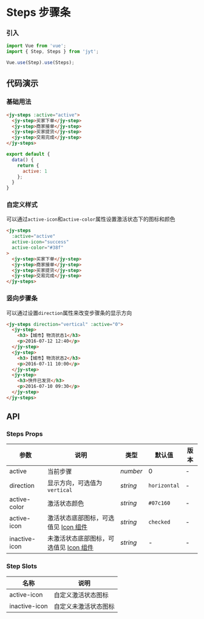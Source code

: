 # Steps 步骤条

### 引入

``` javascript
import Vue from 'vue';
import { Step, Steps } from 'jyt';

Vue.use(Step).use(Steps);
```

## 代码演示

### 基础用法

```html
<jy-steps :active="active">
  <jy-step>买家下单</jy-step>
  <jy-step>商家接单</jy-step>
  <jy-step>买家提货</jy-step>
  <jy-step>交易完成</jy-step>
</jy-steps>
```

```javascript
export default {
  data() {
    return {
      active: 1
    };
  }
}
```

### 自定义样式

可以通过`active-icon`和`active-color`属性设置激活状态下的图标和颜色

```html
<jy-steps
  :active="active"
  active-icon="success"
  active-color="#38f"
>
  <jy-step>买家下单</jy-step>
  <jy-step>商家接单</jy-step>
  <jy-step>买家提货</jy-step>
  <jy-step>交易完成</jy-step>
</jy-steps>
```

### 竖向步骤条

可以通过设置`direction`属性来改变步骤条的显示方向

```html
<jy-steps direction="vertical" :active="0">
  <jy-step>
    <h3>【城市】物流状态1</h3>
    <p>2016-07-12 12:40</p>
  </jy-step>
  <jy-step>
    <h3>【城市】物流状态2</h3>
    <p>2016-07-11 10:00</p>
  </jy-step>
  <jy-step>
    <h3>快件已发货</h3>
    <p>2016-07-10 09:30</p>
  </jy-step>
</jy-steps>
```

## API

### Steps Props

| 参数 | 说明 | 类型 | 默认值 | 版本 |
|------|------|------|------|------|
| active | 当前步骤 | *number* | 0 | - |
| direction | 显示方向，可选值为 `vertical` | *string* | `horizontal` | - |
| active-color | 激活状态颜色 | *string* | `#07c160` | - |
| active-icon | 激活状态底部图标，可选值见 [Icon 组件](#/zh-CN/icon) | *string* | `checked` | - |
| inactive-icon | 未激活状态底部图标，可选值见 [Icon 组件](#/zh-CN/icon) | *string* | - | - |

### Step Slots

| 名称 | 说明 |
|------|------|
| active-icon | 自定义激活状态图标 |
| inactive-icon | 自定义未激活状态图标 |
